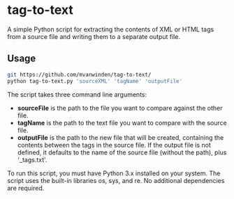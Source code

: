 # tag-to-text
A simple Python script for extracting the contents of XML or HTML tags from a source file and writing them to a separate output file.

## Usage
``` bash
git https://github.com/mvanwinden/tag-to-text/
python tag-to-text.py 'sourceXML' 'tagName' 'outputFile'
```

The script takes three command line arguments: 

* **sourceFile** is the path to the file you want to compare against the other file.
* **tagName** is the path to the text file you want to compare with the source file.
* **outputFile** is the path to the new file that will be created, containing the contents between the tags in the source file. If the output file is not defined, it defaults to the name of the source file (without the path), plus '_tags.txt'.

To run this script, you must have Python 3.x installed on your system. The script uses the built-in libraries os, sys, and re. No additional dependencies are required.
